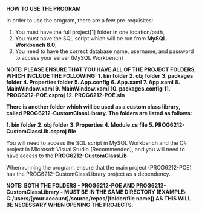 **HOW TO USE THE PROGRAM**

In order to use the program, there are a few pre-requisites:

1. You must have the full project[1] folder in one location/path,
2. You must have the SQL script which will be run from **MySQL Workbench 8.0**,
3. You need to have the correct database name, username, and password to access your server (MySQL Workbench)


**NOTE: PLEASE ENSURE THAT YOU HAVE ALL OF THE PROJECT FOLDERS, WHICH INCLUDE THE FOLLOWING:**
**1. bin folder**
**2. obj folder**
**3. packages folder**
**4. Properties folder**
**5. App.config**
**6. App.xaml**
**7. App.xaml**
**8. MainWindow.xaml**
**9. MainWindow.xaml**
**10. packages.config**
**11. PROG6212-POE.csproj**
**12. PROG6212-POE.sln**

**There is another folder which will be used as a custom class library, called PROG6212-CustomClassLibrary. The folders are listed as follows:**

**1. bin folder**
**2. obj folder**
**3. Properties**
**4. Module.cs file**
**5. PROG6212-CustomClassLib.csproj file**

You will need to access the SQL script in MySQL Workbench and the C# project in Microsoft Visual Studio (Recommended), and you will need to have access to the **PROG6212-CustomClassLib**

When running the program, ensure that the main project (PROG6212-POE) has the PROG6212-CustomClassLibrary project as a dependency.

**NOTE: BOTH THE FOLDERS - PROG6212-POE AND PROG6212-CustomClassLibrary - MUST BE IN THE SAME DIRECTORY (EXAMPLE: C:/users/[your account]/source/repos/[folder/file name]) AS THIS WILL BE NECESSARY WHEN OPENING THE PROJECTS.**
